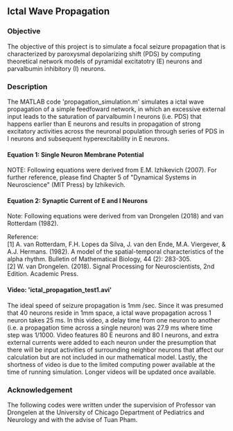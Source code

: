 ## Ictal Wave Propagation
### Objective
The objective of this project is to simulate a focal seizure propagation that is characterized by paroxysmal depolarizing shift (PDS) by computing theoretical network models of pyramidal excitatotry (E) neurons and parvalbumin inhibitory (I) neurons.

### Description
The MATLAB code 'propagation_simulation.m' simulates a ictal wave propagation of a simple feedfoward network, in which an excessive external input leads to the saturation of parvalbumin I neurons (i.e. PDS) that happens earlier than E neurons and results in propagation of strong excitatory activities across the neuronal population through series of PDS in I neurons and subsequent hyperexcitability in E neurons.

#### Equation 1: Single Neuron Membrane Potential
NOTE: Following equations were derived from E.M. Izhikevich (2007). For further reference, please find Chapter 5 of "Dynamical Systems in Neuroscience" (MIT Press) by Izhikevich.


#### Equation 2: Synaptic Current of E and I Neurons
Note: Following equations were derived from van Drongelen (2018) and van Rotterdam (1982).



Reference: <br/>
[1] A. van Rotterdam, F.H. Lopes da Silva, J. van den Ende, M.A. Viergever, & A.J. Hermans. (1982). A model of the spatial-temporal characteristics of the alpha rhythm. Bulletin of Mathematical Biology, 44 (2): 283-305. <br/>
[2] W. van Drongelen. (2018). Signal Processing for Neuroscientists, 2nd Edition. Academic Press.


#### Video: 'ictal_propagation_test1.avi'
The ideal speed of seizure propagation is 1mm /sec. Since it was presumed that 40 neurons reside in 1mm space, a ictal wave propagation across 1 neuron takes 25 ms. In this video, a delay time from one neuron to another (i.e. a propagation time across a single neuron) was 27.9 ms where time step was 1/1000. Video features 80 E neurons and 80 I neurons, and extra external currents were added to each neuron under the presumption that there will be input activities of surrounding neighbor neurons that affect our calculation but are not included in our mathematical model. Lastly, the shortness of video is due to the limited computing power available at the time of running simulation. Longer videos will be updated once available.

### Acknowledgement
The following codes were written under the supervision of Professor van Drongelen at the University of Chicago Department of Pediatrics and Neurology and with the advise of Tuan Pham.
